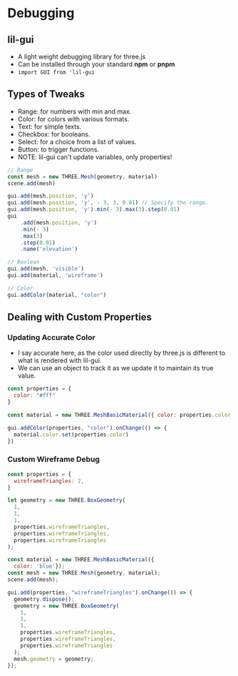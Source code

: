 # Debugging

## lil-gui 

- A light weight debugging library for three.js 
- Can be installed through your standard **npm** or **pnpm**
- `import GUI from 'lil-gui`

## Types of Tweaks

- Range: for numbers with min and max.
- Color: for colors with various formats.
- Text: for simple texts.
- Checkbox: for booleans.
- Select: for a choice from a list of values.
- Button: to trigger functions.
- NOTE: lil-gui can't update variables, only properties!

```js 
// Range 
const mesh = new THREE.Mesh(geometry, material)
scene.add(mesh)

gui.add(mesh.position, 'y')
gui.add(mesh.position, 'y', - 3, 3, 0.01) // Specify the range. 
gui.add(mesh.position, 'y').min(- 3).max(3).step(0.01)
gui
    .add(mesh.position, 'y')
    .min(- 3)
    .max(3)
    .step(0.01)
    .name('elevation')

// Boolean 
gui.add(mesh, 'visible')
gui.add(material, 'wireframe') 

// Color 
gui.addColor(material, "color")
```

## Dealing with Custom Properties 

### Updating Accurate Color 

- I say accurate here, as the color used directly by three.js is different to what is rendered with lil-gui.
- We can use an object to track it as we update it to maintain its true value.

```js
const properties = {
  color: "#fff"
}

const material = new THREE.MeshBasicMaterial({ color: properties.color });

gui.addColor(properties, "color").onChange(() => {
  material.color.set(properties.color)
})
```

### Custom Wireframe Debug 

```js 
const properties = {
  wireframeTriangles: 2,
}

let geometry = new THREE.BoxGeometry(
  1,
  1,
  1,
  properties.wireframeTriangles,
  properties.wireframeTriangles,
  properties.wireframeTriangles
);

const material = new THREE.MeshBasicMaterial({
  color: 'blue'});
const mesh = new THREE.Mesh(geometry, material);
scene.add(mesh);

gui.add(properties, "wireframeTriangles").onChange(() => {
  geometry.dispose();
  geometry = new THREE.BoxGeometry(
    1,
    1,
    1,
    properties.wireframeTriangles,
    properties.wireframeTriangles,
    properties.wireframeTriangles
  );
  mesh.geometry = geometry;
});
```
